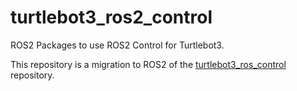 # turtlebot3_ros2_control
ROS2 Packages to use ROS2 Control for Turtlebot3. 

This repository is a migration to ROS2 of the [turtlebot3_ros_control](https://github.com/Schulze18/turtlebot3_ros_control/tree/diff_drive) repository.